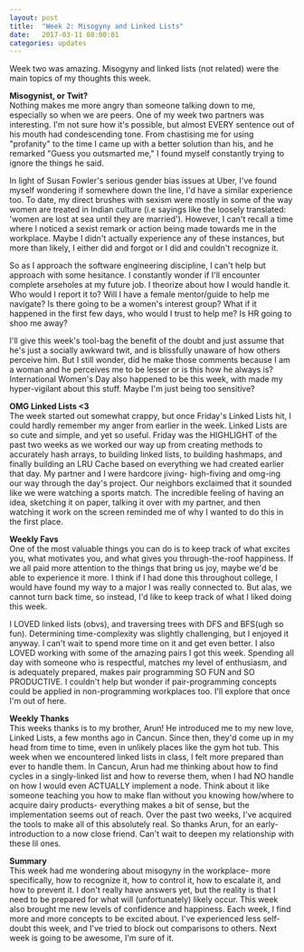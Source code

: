 ```yaml
---
layout: post
title:  "Week 2: Misogyny and Linked Lists"
date:   2017-03-11 08:00:01
categories: updates
---
```


Week two was amazing. Misogyny and linked lists (not related) were the main topics of my thoughts this week.

<b>Misogynist, or Twit?</b><br>
Nothing makes me more angry than someone talking down to me, especially so when we are peers. One of my week two partners was interesting. I'm not sure how it's possible, but almost EVERY sentence out of his mouth had condescending tone. From chastising me for using "profanity" to the time I came up with a better solution than his, and he remarked "Guess you outsmarted me," I found myself constantly trying to ignore the things he said.

In light of Susan Fowler's serious gender bias issues at Uber, I've found myself wondering if somewhere down the line, I'd have a similar experience too. To date, my direct brushes with sexism were mostly in some of the way women are treated in Indian culture (i.e sayings like the loosely translated: 'women are lost at sea until they are married'). However, I can't recall a time where I noticed a sexist remark or action being made towards me in the workplace. Maybe I didn't actually experience any of these instances, but more than likely, I either did and forgot or I did and couldn't recognize it. 

So as I approach the software engineering discipline, I can't help but approach with some hesitance. I constantly wonder if I'll encounter complete arseholes at my future job. I theorize about how I would handle it. Who would I report it to? Will I have a female mentor/guide to help me navigate? Is there going to be a women's interest group? What if it happened in the first few days, who would I trust to help me? Is HR going to shoo me away?

I'll give this week's tool-bag the benefit of the doubt and just assume that he's just a socially awkward twit, and is blissfully unaware of how others perceive him. But I still wonder, did he make those comments because I am a woman and he perceives me to be lesser or is this how he always is? International Women's Day also happened to be this week, with made my hyper-vigilant about this stuff. Maybe I'm just being too sensitive? 

<b>OMG Linked Lists <3</b><br>
The week started out somewhat crappy, but once Friday's Linked Lists hit, I could hardly remember my anger from earlier in the week. Linked Lists are so cute and simple, and yet so useful. Friday was the HIGHLIGHT of the past two weeks as we worked our way up from creating methods to accurately hash arrays, to building linked lists, to building hashmaps, and finally building an LRU Cache based on everything we had created earlier that day. My partner and I were hardcore jiving- high-fiving and omg-ing our way through the day's project. Our neighbors exclaimed that it sounded like we were watching a sports match. The incredible feeling of having an idea, sketching it on paper, talking it over with my partner, and then watching it work on the screen reminded me of why I wanted to do this in the first place.

<b>Weekly Favs</b><br>
One of the most valuable things you can do is to keep track of what excites you, what motivates you, and what gives you through-the-roof happiness. If we all paid more attention to the things that bring us joy, maybe we'd be able to experience it more. I think if I had done this throughout college, I would have found my way to a major I was really connected to. But alas, we cannot turn back time, so instead, I'd like to keep track of what I liked doing this week. 

I LOVED linked lists (obvs), and traversing trees with DFS and BFS(ugh so fun). Determining time-complexity was slightly challenging, but I enjoyed it anyway. I can't wait to spend more time on it and get even better. I also LOVED working with some of the amazing pairs I got this week. Spending all day with someone who is respectful, matches my level of enthusiasm, and is adequately prepared, makes pair programming SO FUN and SO PRODUCTIVE. I couldn't help but wonder if pair-programming concepts could be applied in non-programming workplaces too. I'll explore that once I'm out of here. 


<b>Weekly Thanks</b><br>
This weeks thanks is to my brother, Arun! He introduced me to my new love, Linked Lists, a few months ago in Cancun. Since then, they'd come up in my head from time to time, even in unlikely places like the gym hot tub. This week when we encountered linked lists in class, I felt more prepared than ever to handle them. In Cancun, Arun had me thinking about how to find cycles in a singly-linked list and how to reverse them, when I had NO handle on how I would even ACTUALLY implement a node. Think about it like someone teaching you how to make flan without you knowing how/where to acquire dairy products- everything makes a bit of sense, but the implementation seems out of reach. Over the past two weeks, I've acquired the tools to make all of this absolutely real. So thanks Arun, for an early-introduction to a now close friend. Can't wait to deepen  my relationship with these lil ones.

<b>Summary</b><br>
This week had me wondering about misogyny in the workplace- more specifically, how to recognize it, how to control it, how to escalate it, and how to prevent it. I don't really have answers yet, but the reality is that I need to be prepared for what will (unfortunately) likely occur. This week also brought me new levels of confidence and happiness. Each week, I find more and more concepts to be excited about. I've experienced less self-doubt this week, and I've tried to block out comparisons to others. Next week is going to be awesome, I'm sure of it.
